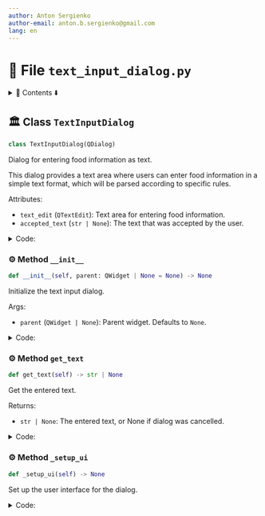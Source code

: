 ```yaml
---
author: Anton Sergienko
author-email: anton.b.sergienko@gmail.com
lang: en
---
```


# 📄 File `text_input_dialog.py`

<details>
<summary>📖 Contents ⬇️</summary>

## Contents

- [🏛️ Class `TextInputDialog`](#%EF%B8%8F-class-textinputdialog)
  - [⚙️ Method `__init__`](#%EF%B8%8F-method-__init__)
  - [⚙️ Method `get_text`](#%EF%B8%8F-method-get_text)
  - [⚙️ Method `_setup_ui`](#%EF%B8%8F-method-_setup_ui)

</details>

## 🏛️ Class `TextInputDialog`

```python
class TextInputDialog(QDialog)
```

Dialog for entering food information as text.

This dialog provides a text area where users can enter food information
in a simple text format, which will be parsed according to specific rules.

Attributes:

- `text_edit` (`QTextEdit`): Text area for entering food information.
- `accepted_text` (`str | None`): The text that was accepted by the user.

<details>
<summary>Code:</summary>

```python
class TextInputDialog(QDialog):

    def __init__(self, parent: QWidget | None = None) -> None:
        """Initialize the text input dialog.

        Args:

        - `parent` (`QWidget | None`): Parent widget. Defaults to `None`.

        """
        super().__init__(parent)
        self.accepted_text: str | None = None
        self._setup_ui()

    def get_text(self) -> str | None:
        """Get the entered text.

        Returns:

        - `str | None`: The entered text, or None if dialog was cancelled.

        """
        if self.result() == QDialog.DialogCode.Accepted:
            return self.text_edit.toPlainText().strip()
        return None

    def _setup_ui(self) -> None:
        """Set up the user interface for the dialog."""
        self.setWindowTitle("Add Food as Text")
        self.setMinimumSize(600, 400)
        self.setModal(True)

        # Create main layout
        layout = QVBoxLayout(self)

        # Add description label
        description = QLabel(
            "Enter food information in text format. Each line represents one food item.\n"
            "Format examples:\n"
            "• 100 200 Apple (weight: 100g, calories per 100g: 200)\n"
            "• 150 Coffee (weight: 150g, calories from database)\n"
            "• Coffee 100 portion (100 calories per portion)\n"
            "• Apple 2025-01-15 (with specific date)\n"
            "• Water (default weight and calories from database)"
        )
        description.setWordWrap(True)
        layout.addWidget(description)

        # Add text edit
        self.text_edit = QTextEdit()
        self.text_edit.setPlaceholderText(
            "Enter your food items here...\nExample:\n100 200 Apple\n150 Coffee\nCoffee 100 portion\nWater 250"
        )
        layout.addWidget(self.text_edit)

        # Add buttons
        button_layout = QHBoxLayout()

        # Add spacer to push buttons to the right
        button_layout.addStretch()

        # Cancel button
        cancel_button = QPushButton("Cancel")
        cancel_button.clicked.connect(self.reject)
        button_layout.addWidget(cancel_button)

        # OK button
        ok_button = QPushButton("OK")
        ok_button.setDefault(True)
        ok_button.clicked.connect(self.accept)
        button_layout.addWidget(ok_button)

        layout.addLayout(button_layout)
```

</details>

### ⚙️ Method `__init__`

```python
def __init__(self, parent: QWidget | None = None) -> None
```

Initialize the text input dialog.

Args:

- `parent` (`QWidget | None`): Parent widget. Defaults to `None`.

<details>
<summary>Code:</summary>

```python
def __init__(self, parent: QWidget | None = None) -> None:
        super().__init__(parent)
        self.accepted_text: str | None = None
        self._setup_ui()
```

</details>

### ⚙️ Method `get_text`

```python
def get_text(self) -> str | None
```

Get the entered text.

Returns:

- `str | None`: The entered text, or None if dialog was cancelled.

<details>
<summary>Code:</summary>

```python
def get_text(self) -> str | None:
        if self.result() == QDialog.DialogCode.Accepted:
            return self.text_edit.toPlainText().strip()
        return None
```

</details>

### ⚙️ Method `_setup_ui`

```python
def _setup_ui(self) -> None
```

Set up the user interface for the dialog.

<details>
<summary>Code:</summary>

```python
def _setup_ui(self) -> None:
        self.setWindowTitle("Add Food as Text")
        self.setMinimumSize(600, 400)
        self.setModal(True)

        # Create main layout
        layout = QVBoxLayout(self)

        # Add description label
        description = QLabel(
            "Enter food information in text format. Each line represents one food item.\n"
            "Format examples:\n"
            "• 100 200 Apple (weight: 100g, calories per 100g: 200)\n"
            "• 150 Coffee (weight: 150g, calories from database)\n"
            "• Coffee 100 portion (100 calories per portion)\n"
            "• Apple 2025-01-15 (with specific date)\n"
            "• Water (default weight and calories from database)"
        )
        description.setWordWrap(True)
        layout.addWidget(description)

        # Add text edit
        self.text_edit = QTextEdit()
        self.text_edit.setPlaceholderText(
            "Enter your food items here...\nExample:\n100 200 Apple\n150 Coffee\nCoffee 100 portion\nWater 250"
        )
        layout.addWidget(self.text_edit)

        # Add buttons
        button_layout = QHBoxLayout()

        # Add spacer to push buttons to the right
        button_layout.addStretch()

        # Cancel button
        cancel_button = QPushButton("Cancel")
        cancel_button.clicked.connect(self.reject)
        button_layout.addWidget(cancel_button)

        # OK button
        ok_button = QPushButton("OK")
        ok_button.setDefault(True)
        ok_button.clicked.connect(self.accept)
        button_layout.addWidget(ok_button)

        layout.addLayout(button_layout)
```

</details>
